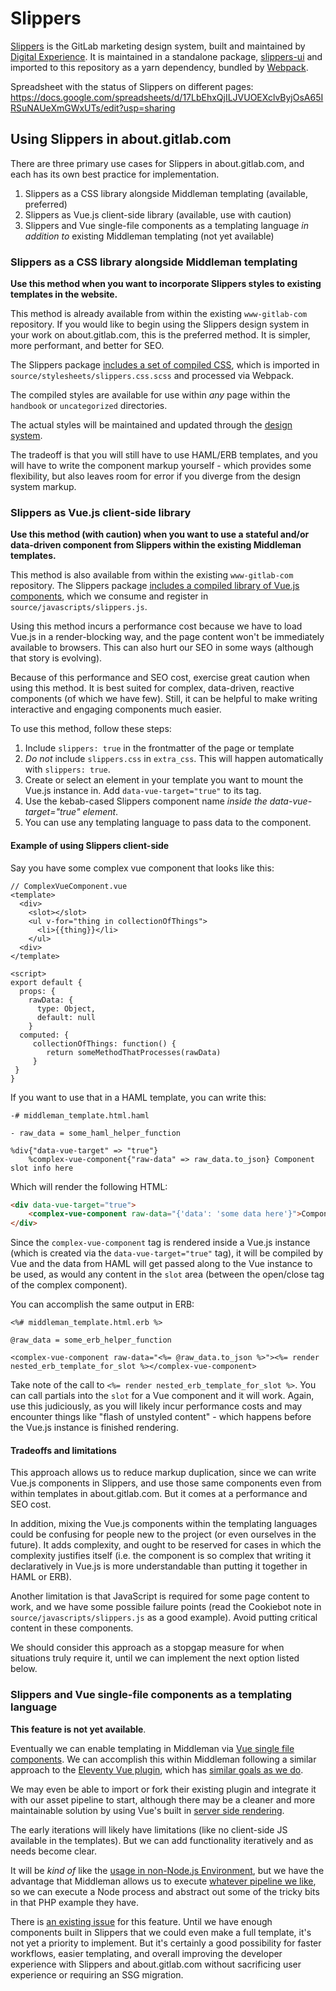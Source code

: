 # Slippers

[Slippers](https://gitlab.com/gitlab-com/marketing/inbound-marketing/slippers-ui) is the GitLab marketing design system, built and maintained by [Digital Experience](https://about.gitlab.com/handbook/marketing/digital-experience/#principles-wip). It is maintained in a standalone package, [slippers-ui](https://www.npmjs.com/package/slippers-ui) and imported to this repository as a yarn dependency, bundled by [Webpack](/doc/webpack.md). 

Spreadsheet with the status of Slippers on different pages: https://docs.google.com/spreadsheets/d/17LbEhxQjILJVUOEXclvByjOsA65IRSuNAUeXmGWxUTs/edit?usp=sharing

## Using Slippers in about.gitlab.com

There are three primary use cases for Slippers in about.gitlab.com, and each has its own best practice for implementation. 

1. Slippers as a CSS library alongside Middleman templating (available, preferred)
1. Slippers as Vue.js client-side library (available, use with caution)
1. Slippers and Vue single-file components as a templating language *in addition to* existing Middleman templating (not yet available)

### Slippers as a CSS library alongside Middleman templating

**Use this method when you want to incorporate Slippers styles to existing templates in the website.**

This method is already available from within the existing `www-gitlab-com` repository. If you would like to begin using the Slippers design system in your work on about.gitlab.com, this is the preferred method. It is simpler, more performant, and better for SEO. 

The Slippers package [includes a set of compiled CSS](https://gitlab.com/gitlab-com/marketing/inbound-marketing/slippers-ui/-/blob/master/dist/compiled.css), which is imported in `source/stylesheets/slippers.css.scss` and processed via Webpack. 

The compiled styles are available for use within *any* page within the `handbook` or `uncategorized` directories. 

The actual styles will be maintained and updated through the [design system](https://gitlab.com/gitlab-com/marketing/inbound-marketing/slippers-ui). 

The tradeoff is that you will still have to use HAML/ERB templates, and you will have to write the component markup yourself - which provides some flexibility, but also leaves room for error if you diverge from the design system markup. 

### Slippers as Vue.js client-side library

**Use this method (with caution) when you want to use a stateful and/or data-driven component from Slippers within the existing Middleman templates.**

This method is also available from within the existing `www-gitlab-com` repository. The Slippers package [includes a compiled library of Vue.js components](https://gitlab.com/gitlab-com/marketing/inbound-marketing/slippers-ui/-/blob/master/dist/slippersComponents.common.js), which we consume and register in `source/javascripts/slippers.js`. 

Using this method incurs a performance cost because we have to load Vue.js in a render-blocking way, and the page content won't be immediately available to browsers. This can also hurt our SEO in some ways (although that story is evolving). 

Because of this performance and SEO cost, exercise great caution when using this method. It is best suited for complex, data-driven, reactive components (of which we have few). Still, it can be helpful to make writing interactive and engaging components much easier. 

To use this method, follow these steps: 

1. Include `slippers: true` in the frontmatter of the page or template
1. *Do not* include `slippers.css` in `extra_css`. This will happen automatically with `slippers: true`. 
1. Create or select an element in your template you want to mount the Vue.js instance in. Add `data-vue-target="true"` to its tag. 
1. Use the kebab-cased Slippers component name *inside the data-vue-target="true" element*. 
1. You can use any templating language to pass data to the component. 

#### Example of using Slippers client-side

Say you have some complex vue component that looks like this: 

```vue
// ComplexVueComponent.vue
<template>
  <div>
    <slot></slot>
    <ul v-for="thing in collectionOfThings">
      <li>{{thing}}</li>
    </ul>
  <div> 
</template> 

<script>
export default {
  props: {
    rawData: { 
      type: Object, 
      default: null 
    }
  computed: {
     collectionOfThings: function() {
        return someMethodThatProcesses(rawData)
     }
 }
}
```

If you want to use that in a HAML template, you can write this: 

```haml
-# middleman_template.html.haml 

- raw_data = some_haml_helper_function

%div{"data-vue-target" => "true"}
    %complex-vue-component{"raw-data" => raw_data.to_json} Component slot info here
```

Which will render the following HTML: 

```html
<div data-vue-target="true">
    <complex-vue-component raw-data="{'data': 'some data here'}">Component slot info here</complex-vue-component>
</div>
```

Since the `complex-vue-component` tag is rendered inside a Vue.js instance (which is created via the `data-vue-target="true"` tag), it will be compiled by Vue and the data from HAML will get passed along to the Vue instance to be used, as would any content in the `slot` area (between the open/close tag of the complex component). 

You can accomplish the same output in ERB:

```erb
<%# middleman_template.html.erb %>

@raw_data = some_erb_helper_function

<complex-vue-component raw-data="<%= @raw_data.to_json %>"><%= render nested_erb_template_for_slot %></complex-vue-component>
```

Take note of the call to `<%= render nested_erb_template_for_slot %>`. You can call partials into the `slot` for a Vue component and it will work. Again, use this judiciously, as you will likely incur performance costs and may encounter things like "flash of unstyled content" - which happens before the Vue.js instance is finished rendering. 

#### Tradeoffs and limitations

This approach allows us to reduce markup duplication, since we can write Vue.js components in Slippers, and use those same components even from within templates in about.gitlab.com. But it comes at a performance and SEO cost. 

In addition, mixing the Vue.js components within the templating languages could be confusing for people new to the project (or even ourselves in the future). It adds complexity, and ought to be reserved for cases in which the complexity justifies itself (i.e. the component is so complex that writing it declaratively in Vue.js is more understandable than putting it together in HAML or ERB). 

Another limitation is that JavaScript is required for some page content to work, and we have some possible failure points (read the Cookiebot note in `source/javascripts/slippers.js` as a good example). Avoid putting critical content in these components. 

We should consider this approach as a stopgap measure for when situations truly require it, until we can implement the next option listed below. 

### Slippers and Vue single-file components as a templating language

**This feature is not yet available**. 

Eventually we can enable templating in Middleman via [Vue single file components](https://vuejs.org/v2/guide/single-file-components.html). We can accomplish this within Middleman following a similar approach to the [Eleventy Vue plugin](https://github.com/11ty/eleventy-plugin-vue), which has [similar goals as we do](https://www.netlify.com/blog/2020/09/18/eleventy-and-vue-a-match-made-to-power-netlify.com/). 

We may even be able to import or fork their existing plugin and integrate it with our asset pipeline to start, although there may be a cleaner and more maintainable solution by using Vue's built in [server side rendering](https://ssr.vuejs.org/#what-is-server-side-rendering-ssr). 

The early iterations will likely have limitations (like no client-side JS available in the templates). But we can add functionality iteratively and as needs become clear.

It will be _kind of_ like the [usage in non-Node.js Environment](https://ssr.vuejs.org/guide/non-node.html), but we have the advantage that Middleman allows us to execute [whatever pipeline we like](https://middlemanapp.com/advanced/external-pipeline/), so we can execute a Node process and abstract out some of the tricky bits in that PHP example they have.

There is [an existing issue](https://gitlab.com/gitlab-com/marketing/inbound-marketing/growth/-/issues/918) for this feature. Until we have enough components built in Slippers that we could even make a full template, it's not yet a priority to implement. But it's certainly a good possibility for faster workflows, easier templating, and overall improving the developer experience with Slippers and about.gitlab.com without sacrificing user experience or requiring an SSG migration. 
